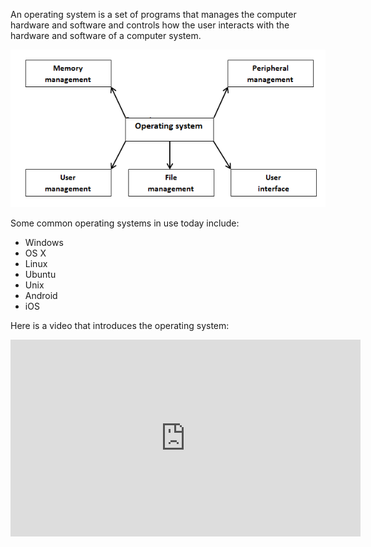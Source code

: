 An operating system is a set of programs that manages the computer hardware and software and controls how the user interacts with the hardware and software of a computer system.

![](.guides/img/os.png)

Some common operating systems in use today include:

- Windows
- OS X
- Linux
- Ubuntu
- Unix
- Android
- iOS

Here is a video that introduces the operating system:

<iframe width="560" height="315" src="https://www.youtube.com/embed/5AjReRMoG3Y" frameborder="0" allowfullscreen></iframe>